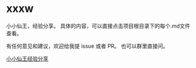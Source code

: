 # xxxw

小小仙王，经验分享。
具体的内容，可以直接点击项目根目录下的每个.md文件查看。

有任何意见和建议，欢迎给我提 issue 或者 PR。
也可以群里直接问。

[小小仙王经验分享](小小仙王经验分享.md)